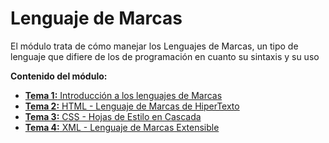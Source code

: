 # Lenguaje de Marcas
<p>
  El módulo trata de cómo manejar los Lenguajes de Marcas, un tipo de lenguaje que difiere de los de
  programación en cuanto su sintaxis y su uso 
</p>
<b>Contenido del módulo:</b>
<ul>
  <li><a href="https://github.com/ErikAT04/DAM-1/blob/main/LMAR/Introducci%C3%B3n%20a%20los%20lenguajes%20de%20marcas.pdf"><b>Tema 1:</b> Introducción a los lenguajes de Marcas</a></li>
  <li><a href="https://github.com/ErikAT04/DAM-1/blob/main/LMAR/HTML.pdf"><b>Tema 2:</b> HTML - Lenguaje de Marcas de HiperTexto</a></li>
  <li><a href="https://github.com/ErikAT04/DAM-1/blob/main/LMAR/CSS.pdf"><b>Tema 3:</b> CSS - Hojas de Estilo en Cascada</a></li>
  <li><a href="https://github.com/ErikAT04/DAM-1/blob/main/LMAR/XML.pdf"><b>Tema 4:</b> XML - Lenguaje de Marcas Extensible</a></li>
</ul>
